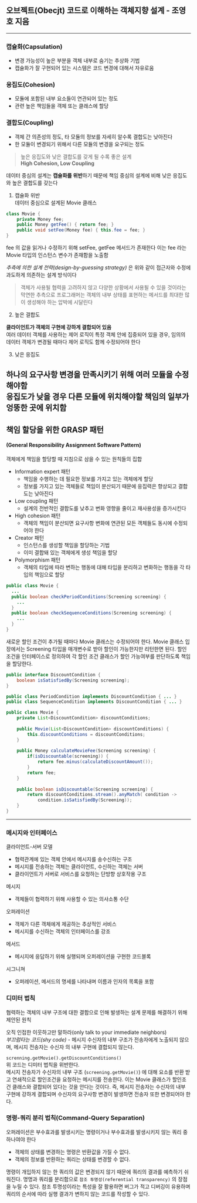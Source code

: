 ## 오브젝트(Obecjt) 코드로 이해하는 객체지향 설계 - 조영호 지음

---

### 캡슐화(Capsulation)
- 변경 가능성이 높은 부분을 객체 내부로 숨기는 추상화 기법
- 캡슐화가 잘 구현되어 있는 시스템은 코드 변경에 대해서 자유로움

### 응집도(Cohesion)
- 모듈에 포함된 내부 요소들이 연관되어 있는 정도
- 관련 높은 책임들을 객체 또는 클래스에 할당

### 결합도(Coupling)
- 객체 간 의존성의 정도, 타 모듈의 정보를 자세히 알수록 결합도는 낮아진다
- 한 모듈이 변경되기 위해서 다른 모듈의 변경을 요구되는 정도

> 높은 응집도와 낮은 결합도를 갖게 될 수록 좋은 설계  
> __High Cohesion, Low Coupling__

데이터 중심의 설계는 **캡슐화를 위반**하기 때문에 책임 중심의 설계에 비해
낮은 응집도와 높은 결합도를 갖는다  

1. 캡슐화 위반  
데이터 중심으로 설계된 Movie 클래스
```java
class Movie {
    private Money fee;
    public Money getFee() { return fee; }
    public void setFee(Money fee) { this.fee = fee; }
}
```
fee 의 값을 읽거나 수정하기 위해 setFee, getFee 메서드가 존재한다
이는 fee 라는 Movie 타입의 인스턴스 변수가 존재함을 노출함

_추측에 의한 설계 전략(design-by-guessing strategy)_ 은 위와 같이 접근자와 수정에 과도하게
의존하는 설계 방식이다

>객체가 사용될 협력을 고려하지 않고 다양한 상황에서 사용될 수 있을 것이라는 막연한 추측으로
>프로그래머는 객체의 내부 상태를 표현하는 메서드를 최대한 많이 생성해야 하는 압박에 시달린다 

2. 높은 결합도

**클라이언트가 객체의 구현에 강하게 결합되어 있음**  
여러 데이터 객체를 사용하는 제어 로직이 특정 객체 안에 집중되어 있을 경우, 임의의 데이터 객체가
변경될 때마다 제어 로직도 함께 수정되어야 한다      
  
  
3. 낮은 응집도  
 
하나의 요구사항 변경을 만족시키기 위해 **여러 모듈을 수정**해야함  
응집도가 낮을 경우 다른 모듈에 위치해야할 책임의 일부가 엉뚱한 곳에 위치함
---
## 책임 할당을 위한 GRASP 패턴
#### (General Responsibility Assignment Software Pattern)
객체에게 책임을 할당할 때 지침으로 삼을 수 있는 원칙들의 집합

- Information expert 패턴
  - 책임을 수행하는 데 필요한 정보를 가지고 있는 객체에게 할당
  - 정보를 가지고 있는 객체들로 책임이 분산되기 때문에 응집력은 향상되고 결합도는 낮아진다
- Low coupling 패턴
  - 설계의 전반적인 결합도를 낮추고 변화 영향을 줄이고 재사용성을 증가시킨다
- High cohesion 패턴
  - 객체의 책임이 분산되면 요구사항 변화에 연관된 모든 객체들도 동시에 수정되어야 한다
- Creator 패턴
  - 인스턴스를 생성할 책임을 할당하는 기법
  - 이미 결합돼 있는 객체에게 생성 책임을 할당
- Polymorphism 패턴
  - 객체의 타입에 따라 변하는 행동에 대해 타입을 분리하고 변화하는 행동을 각 타입의 책임으로 할당

```java
public class Movie {
  ...
  public boolean checkPeriodConditions(Screening screening) {
    ...
  }
  public boolean checkSequenceConditions(Screening screening) {
    ...
  }
}
```

새로운 할인 조건이 추가될 때마다 Movie 클래스는 수정되어야 한다. Movie 클래스 입장에서는 Screening 타입을
매개변수로 받아 할인이 가능한지만 리턴한면 된다.
할인 조건을 인터페이스로 정의하여 각 할인 조건 클래스가 할인 가능여부를 판단하도록 책임을 할당한다. 
```java
public interface DiscountCondition {
    boolean isSatisfiedBy(Screening screening);
}

public class PeriodCondition implements DiscountCondition { ... }
public class SequenceCondition implements DiscountCondition { ... }

public class Movie {
    private List<DiscountCondition> discountConditions;
    
    public Movie(List<DiscountCondition> discountConditions) {
        this.discountConditions = discountConditions;
    }
    
    public Money calculateMovieFee(Screening screening) {
        if(isDiscountable(screening)) {
            return fee.minus(calculateDiscountAmount());
        }
        return fee;
    }
    
    public boolean isDiscountable(Screening screening) {
        return discountConditions.stream().anyMatch( condition -> 
            condition.isSatisfiedBy(Screening));
    }
}
```

---

### 메시지와 인터페이스

클라이언트-서버 모델
 - 협력관계에 있는 객체 안에서 메시지를 송수신하는 구조
 - 메시지를 전송하는 객체는 클라이언트, 수신하는 객체는 서버
 - 클라이언트가 서버로 서비스를 요청하는 단방향 상호작용 구조
  

메시지
 - 객체들이 협력하기 위해 사용할 수 있는 의사소통 수단

오퍼레이션
 - 객체가 다른 객체에게 제공하는 추상적인 서비스
 - 메시지를 수신하는 객체의 인터페이스를 강조

메서드
 - 메시지에 응답하기 위해 실행되며 오퍼레이션을 구현한 코드블록

시그니쳐
 - 오퍼레이션, 메서드의 명세를 나타내며 이름과 인자의 목록을 포함

### 디미터 법칙
협력하는 객체의 내부 구조에 대한 결합으로 인해 발생하는 설계 문제를 해결하기 위해 제안된 원칙

오직 인접한 이웃하고만 말하라(only talk to your immediate neighbors)  
_부끄럼타는 코드(shy code)_ - 메시지 수신자의 내부 구조가 전송자에게 노출되지 않으며, 메시지 전송자는 수신자
의 내부 구현에 결합되지 않는다.  

`screnning.getMovie().getDiscountConditions()`  
위 코드는 디미터 법칙을 위반한다.  
메시지 전송자가 수신자의 내부 구조 (`screening.getMovie()`) 에 대해 요소를 반환 받고 연쇄적으로 할인조건을 
요청하는 메시지를 전송한다. 이는 Movie 클래스가 할인조건 클래스와 결합되어 있다는 것을 안다는 것이다.
즉, 메시지 전송자는 수신자의 내부 구현에 강하게 결합되며 수신자의 요구사항 변경이 발생하면 전송자 또한 변경되어야 한다.

### 명령-쿼리 분리 법칙(Command-Query Separation)  
오퍼레이션은 부수효과를 발생시키는 명령이거나 부수효과를 발생시키지 않는 쿼리 중 하나여야 한다
- 객체의 상태를 변경하는 명령은 반환값을 가질 수 없다.
- 객체의 정보를 반환하는 쿼리는 상태를 변경할 수 없다.  

명령이 개입하지 않는 한 쿼리의 값은 변경되지 않기 때문에 쿼리의 결과를 예측하기 쉬워진다.
명명과 쿼리를 분리함으로 `참조 투명성(referential transparency)` 의 장점을 누릴 수 있다.
참조 투명성이라는 특성을 잘 활용하면 버그가 적고 디버깅이 유용하며 쿼리의 순서에 따라 실행 결과가 변하지 않는
코드를 작성할 수 있다.